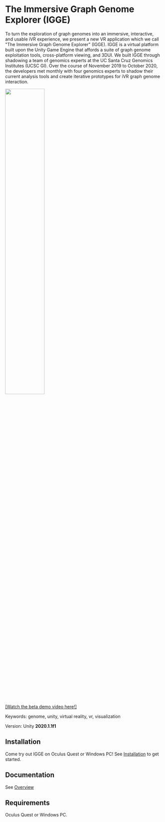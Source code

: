 # The Immersive Graph Genome Explorer (IGGE)
To turn the exploration of graph genomes into an immersive, interactive, and usable iVR experience, we present a new VR application which we call "The Immersive Graph Genome Explorer" (IGGE). IGGE is a virtual platform built upon the Unity Game Engine that affords a suite of graph genome exploitation tools, cross-platform viewing, and 3DUI. We built IGGE through shadowing a team of genomics experts at the UC Santa Cruz Genomics Institutes (UCSC GI). Over the course of November 2019 to October 2020, the developers met monthly with four genomics experts to shadow their current analysis tools and create iterative prototypes for iVR graph genome interaction.


[<img src="https://img.youtube.com/vi/p7QYgl1Fci0/maxresdefault.jpg" width="50%">](https://youtu.be/p7QYgl1Fci0)

[[Watch the beta demo video here!]](https://youtu.be/p7QYgl1Fci0)

Keywords: genome, unity, virtual reality, vr, visualization

Version: Unity **2020.1.1f1**

## Installation

Come try out IGGE on Oculus Quest or Windows PC!
See [Installation](https://github.com/immersivegraphgenomeexplorer/IGGE/wiki/Installation) to get started.

## Documentation

See [Overview](https://github.com/immersivegraphgenomeexplorer/IGGE/wiki/Overview)

## Requirements

Oculus Quest or Windows PC.
